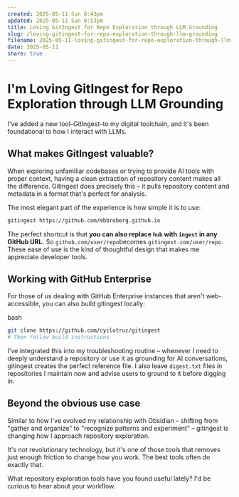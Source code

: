 ```yaml
---
created: 2025-05-11 Sun 8:43pm
updated: 2025-05-11 Sun 8:53pm
title: Loving GitIngest for Repo Exploration through LLM Grounding
slug: /loving-gitingest-for-repo-exploration-through-llm-grounding
filename: 2025-05-11-loving-gitingest-for-repo-exploration-through-llm-grounding
date: 2025-05-11
share: true
---
```

# I'm Loving GitIngest for Repo Exploration through LLM Grounding

I've added a new tool–GitIngest–to my digital toolchain, and it's been foundational to how I interact with LLMs.

## What makes GitIngest valuable?

When exploring unfamiliar codebases or trying to provide AI tools with proper context, having a clean extraction of repository content makes all the difference. GitIngest does precisely this – it pulls repository content and metadata in a format that's perfect for analysis.

The most elegant part of the experience is how simple it is to use:

```bash
gitingest https://github.com/mbbroberg.github.io
```

The perfect shortcut is that **you can also replace `hub` with `ingest` in any GitHub URL.** So `github.com/user/repo`becomes `gitingest.com/user/repo`. These ease of use is the kind of thoughtful design that makes me appreciate developer tools.

## Working with GitHub Enterprise

For those of us dealing with GitHub Enterprise instances that aren't web-accessible, you can also build gitingest locally:

bash

```bash
git clone https://github.com/cyclotruc/gitingest
# Then follow build instructions
```

I've integrated this into my troubleshooting routine – whenever I need to deeply understand a repository or use it as grounding for AI conversations, gitingest creates the perfect reference file. I also leave `digest.txt` files in repositories I maintain now and advise users to ground to it before digging in.

## Beyond the obvious use case

Similar to how I've evolved my relationship with Obsidian – shifting from "gather and organize" to "recognize patterns and experiment" – gitingest is changing how I approach repository exploration.

It's not revolutionary technology, but it's one of those tools that removes just enough friction to change how you work. The best tools often do exactly that.

What repository exploration tools have you found useful lately? I'd be curious to hear about your workflow.
